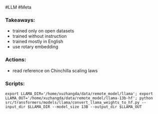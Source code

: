 #LLM #Meta

### Takeaways:
- trained only on open datasets
- trained without instruction
- trained mostly in English
- use rotary embedding

### Actions:
- read reference on Chinchilla scaling laws

### Scripts:
```shell
export LLAMA_DIR='/home/xuzhangda/data/remote_model/llama'; export LLAMA_OUT='/home/xuzhangda/data/remote_model/llama-13b-hf'; python src/transformers/models/llama/convert_llama_weights_to_hf.py --input_dir $LLAMA_DIR --model_size 13B --output_dir $LLAMA_OUT
```